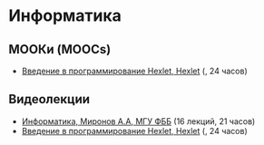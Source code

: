 # Информатика

## МООКи (MOOCs)

* [Введение в программирование Hexlet, Hexlet](https://ru.hexlet.io/courses/introduction_to_programming) (, 24 часов)

## Видеолекции

* [Информатика, Миронов А.А, МГУ ФББ](https://teach-in.ru/course/informatics) (16 лекций, 21 часов)
* [Введение в программирование Hexlet, Hexlet](https://ru.hexlet.io/courses/introduction_to_programming) (, 24 часов)


